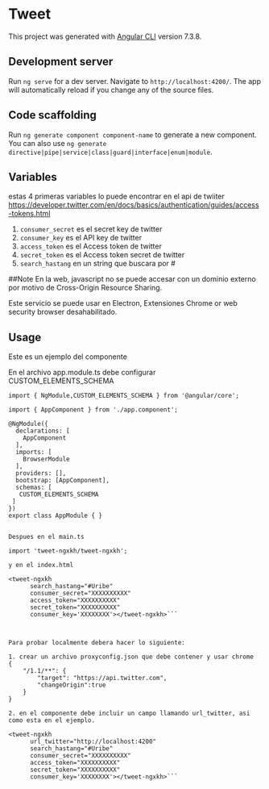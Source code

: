 # Tweet

This project was generated with [Angular CLI](https://github.com/angular/angular-cli) version 7.3.8.

## Development server

Run `ng serve` for a dev server. Navigate to `http://localhost:4200/`. The app will automatically reload if you change any of the source files.

## Code scaffolding

Run `ng generate component component-name` to generate a new component. You can also use `ng generate directive|pipe|service|class|guard|interface|enum|module`.

## Variables
estas 4 primeras variables lo puede encontrar en el api de twiiter
https://developer.twitter.com/en/docs/basics/authentication/guides/access-tokens.html

1. `consumer_secret` es el secret key de twitter
2. `consumer_key` es el API key de twitter
3. `access_token` es el Access token de twitter
4. `secret_token` es el Access token secret de twitter
5. `search_hastang` en un string que buscara por #

##Note
En la web, javascript no se puede accesar con un dominio externo por motivo de Cross-Origin Resource Sharing.

Este servicio se puede usar en Electron, Extensiones Chrome or web security browser desahabilitado.

## Usage

Este es un ejemplo del componente

En el archivo app.module.ts debe configurar CUSTOM_ELEMENTS_SCHEMA

```import { BrowserModule } from '@angular/platform-browser';
import { NgModule,CUSTOM_ELEMENTS_SCHEMA } from '@angular/core';

import { AppComponent } from './app.component';

@NgModule({
  declarations: [
    AppComponent
  ],
  imports: [
    BrowserModule
  ],
  providers: [],
  bootstrap: [AppComponent],
  schemas: [
   CUSTOM_ELEMENTS_SCHEMA
 ]
})
export class AppModule { }


Despues en el main.ts

import 'tweet-ngxkh/tweet-ngxkh';

y en el index.html

<tweet-ngxkh 
      search_hastang="#Uribe" 
      consumer_secret="XXXXXXXXXX"
      access_token="XXXXXXXXXX"
      secret_token="XXXXXXXXXX"
      consumer_key='XXXXXXXX'></tweet-ngxkh>```



Para probar localmente debera hacer lo siguiente:

1. crear un archivo proxyconfig.json que debe contener y usar chrome
{
    "/1.1/**": {
        "target": "https://api.twitter.com",
        "changeOrigin":true
    }
}

2. en el componente debe incluir un campo llamando url_twitter, asi como esta en el ejemplo.

<tweet-ngxkh 
      url_twitter="http://localhost:4200"
      search_hastang="#Uribe" 
      consumer_secret="XXXXXXXXXX"
      access_token="XXXXXXXXXX"
      secret_token="XXXXXXXXXX"
      consumer_key='XXXXXXXX'></tweet-ngxkh>```






